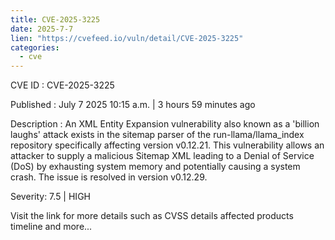 ```yaml
--- 
title: CVE-2025-3225
date: 2025-7-7
lien: "https://cvefeed.io/vuln/detail/CVE-2025-3225"
categories:
  - cve
---
```


CVE ID : CVE-2025-3225

Published :  July 7
2025
10:15 a.m. | 3 hours
59 minutes ago

Description : An XML Entity Expansion vulnerability
also known as a 'billion laughs' attack
exists in the sitemap parser of the run-llama/llama_index repository
specifically affecting version v0.12.21. This vulnerability allows an attacker to supply a malicious Sitemap XML
leading to a Denial of Service (DoS) by exhausting system memory and potentially causing a system crash. The issue is resolved in version v0.12.29.

Severity: 7.5 | HIGH

Visit the link for more details
such as CVSS details
affected products
timeline
and more...

